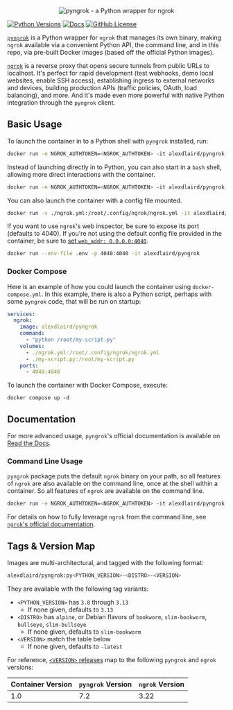 <p align="center"><img alt="pyngrok - a Python wrapper for ngrok" src="https://pyngrok.readthedocs.io/en/latest/_images/logo.png" /></p>

[![Python Versions](https://img.shields.io/pypi/pyversions/pyngrok.svg)](https://pypi.org/project/pyngrok)
[![Docs](https://img.shields.io/readthedocs/pyngrok)](https://pyngrok.readthedocs.io/en/latest)
[![GitHub License](https://img.shields.io/github/license/alexdlaird/pyngrok)](https://github.com/alexdlaird/pyngrok/blob/main/LICENSE)

[`pyngrok`](https://github.com/alexdlaird/pyngrok) is a Python wrapper for `ngrok` that manages its own binary,
making `ngrok` available via a convenient Python API, the command line, and in this repo, via pre-built Docker images
(based off the official Python images).

[`ngrok`](https://ngrok.com) is a reverse proxy that opens secure tunnels from public URLs to localhost. It's perfect
for rapid  development (test webhooks, demo local websites, enable SSH access), establishing ingress to external
networks and devices, building production APIs (traffic policies, OAuth, load balancing), and more. And
it's made even more powerful with native Python integration through the `pyngrok` client.

## Basic Usage

To launch the container in to a Python shell with `pyngrok` installed, run:

```sh
docker run -e NGROK_AUTHTOKEN=<NGROK_AUTHTOKEN> -it alexdlaird/pyngrok
```

Instead of launching directly in to Python, you can also start in a `bash` shell, allowing more direct interactions
with the container.

```sh
docker run -e NGROK_AUTHTOKEN=<NGROK_AUTHTOKEN> -it alexdlaird/pyngrok /bin/bash
```

You can also launch the container with a config file mounted.

```sh
docker run -v ./ngrok.yml:/root/.config/ngrok/ngrok.yml -it alexdlaird/pyngrok
```

If you want to use `ngrok`'s web inspector, be sure to expose its port (defaults to 4040). If you're not using the
default config file provided in the container, be sure to [set `web_addr: 0.0.0.0:4040`](https://ngrok.com/docs/agent/config/v2/#web_addr).

```sh
docker run --env-file .env -p 4040:4040 -it alexdlaird/pyngrok
```

### Docker Compose

Here is an example of how you could launch the container using `docker-compose.yml`. In this example, there is also
a Python script, perhaps with some `pyngrok` code, that will be run on startup:

```yaml
services:
  ngrok:
    image: alexdlaird/pyngrok
    command:
      - "python /root/my-script.py"
    volumes:
      - ./ngrok.yml:/root/.config/ngrok/ngrok.yml
      - ./my-script.py:/root/my-script.py
    ports:
      - 4040:4040
```

To launch the container with Docker Compose, execute:

```shell
docker compose up -d
```

## Documentation

For more advanced usage, `pyngrok`'s official documentation is available
on [Read the Docs](https://pyngrok.readthedocs.io).

### Command Line Usage

`pyngrok` package puts the default `ngrok` binary on your path, so all features of `ngrok` are
also available on the command line, once at the shell within a container. So all features of `ngrok` are
available on the command line.

```sh
docker run -e NGROK_AUTHTOKEN=<NGROK_AUTHTOKEN> -it alexdlaird/pyngrok ngrok http 80
```

For details on how to fully leverage `ngrok` from the command line,
see [`ngrok`'s official documentation](https://ngrok.com/docs/agent/cli/).

## Tags & Version Map

Images are multi-architectural, and tagged with the following format:

```sh
alexdlaird/pyngrok:py<PYTHON_VERSION>-<DISTRO>-<VERSION>
```

They are available with the following tag variants:

- `<PYTHON_VERSION>` has `3.8` through `3.13`
  - If none given, defaults to `3.13`
- `<DISTRO>` has `alpine`, or Debian flavors of `bookworm`, `slim-bookworm`, `bullseye`, `slim-bullseye`
  - If none given, defaults to `slim-bookworm`
- `<VERSION>` match the table below
  - If none given, defaults to `-latest`

For reference, [`<VERSION>` releases](https://github.com/alexdlaird/pyngrok-docker/releases) map to the following `pyngrok` and `ngrok` versions:

| Container Version | `pyngrok` Version | `ngrok` Version |
|-------------------|-------------------|-----------------|
| 1.0               | 7.2               | 3.22            |
